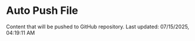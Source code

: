 # Auto Push File

Content that will be pushed to GitHub repository.
Last updated: 07/15/2025, 04:19:11 AM